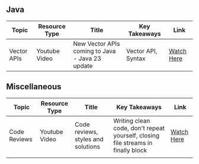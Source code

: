## Java

| Topic                    | Resource Type     | Title                            | Key Takeaways                                    | Link                              |
|--------------------------|-------------------|----------------------------------|--------------------------------------------------|-----------------------------------
| Vector APIs             | Youtube Video     |New Vector APIs coming to Java - Java 23 update | Vector API, Syntax | [Watch Here](https://www.youtube.com/watch?v=H_58SyQfl_U)

## 


## Miscellaneous

| Topic                    | Resource Type     | Title                            | Key Takeaways                                    | Link                              |
|--------------------------|-------------------|----------------------------------|--------------------------------------------------|-----------------------------------
| Code Reviews             | Youtube Video     |Code reviews, styles and solutions | Writing clean code, don't repeat yourself, closing file streams in finally block | [Watch Here](https://www.youtube.com/watch?v=mRpmf5pNHqY)
|||||
